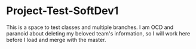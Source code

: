 # Project-Test-SoftDev1
This is a space to test classes and multiple branches. I am OCD and paranoid about deleting my beloved team's information, so I will work here before I load and merge with the master.
